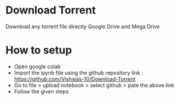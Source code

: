 # Download Torrent
Download any torrent file directly Google Drive and Mega Drive 

# How to setup 
- Open google colab 
- Import the ipynb file using the github repository link : https://github.com/Vishwas-10/Download-Torrent
- Go to file > upload notebook > select github > pate the above link 
- Follow the given steps 
